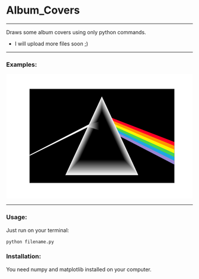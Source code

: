 # Album_Covers


---

Draws some album covers using only python commands.

* I will upload more files soon ;)

---

### Examples:
![fig](https://github.com/JoseSoto9305/Album_Covers/blob/master/Images/fig.png)

---

### Usage:

Just run on your terminal:
```
python filename.py
```

### Installation:
You need numpy and matplotlib installed on your computer.
